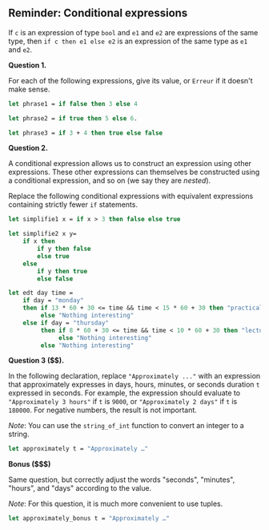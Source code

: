 ## Reminder: Conditional expressions

If `c` is an expression of type `bool` and `e1` and `e2` are expressions of the
same type, then `if c then e1 else e2` is an expression of the same type as `e1`
and `e2`.

**Question 1.**

For each of the following expressions, give its value, or `Erreur` if it doesn't
make sense.

```ocaml
let phrase1 = if false then 3 else 4

let phrase2 = if true then 5 else 6.

let phrase3 = if 3 + 4 then true else false
```

**Question 2.**

A conditional expression allows us to construct an expression using other expressions.
These other expressions can themselves be constructed using a conditional expression,
and so on (we say they are _nested_).

Replace the following conditional expressions with equivalent expressions containing
strictly fewer `if` statements.

```ocaml
let simplifie1 x = if x > 3 then false else true

let simplifie2 x y=
    if x then
        if y then false
        else true
    else
        if y then true
        else false

let edt day time =
    if day = "monday"
    then if 13 * 60 + 30 <= time && time < 15 * 60 + 30 then "practical"
         else "Nothing interesting"
    else if day = "thursday"
         then if 8 * 60 + 30 <= time && time < 10 * 60 + 30 then "lecture-tutorial"
              else "Nothing interesting"
         else "Nothing interesting"
```

**Question 3 ($$).**

In the following declaration, replace `"Approximately ..."` with an expression that approximately
expresses in days, hours, minutes, or seconds duration `t` expressed in seconds. For example, the
expression should evaluate to `"Approximately 3 hours"` if `t` is `9000`, or `"Approximately 2 days"`
if `t` is `180000`. For negative numbers, the result is not important.

_Note_: You can use the `string_of_int` function to convert an integer to a string.

```ocaml
let approximately t = "Approximately …"
```


**Bonus ($$$)**

Same question, but correctly adjust the words "seconds", "minutes", "hours", and "days" according to the value.

_Note_: For this question, it is much more convenient to use tuples.

```ocaml
let approximately_bonus t = "Approximately …"
```

